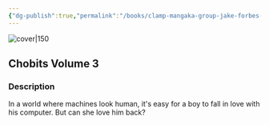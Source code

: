 ```yaml
---
{"dg-publish":true,"permalink":"/books/clamp-mangaka-group-jake-forbes-chobits-volume-3/","title":"\"Chobits Volume 3\"","tags":["science-fiction","romance","manga"]}
---
```




![cover|150](http://books.google.com/books/content?id=lf8xAQAAIAAJ&printsec=frontcover&img=1&zoom=1&source=gbs_api)

## Chobits Volume 3

### Description

In a world where machines look human, it's easy for a boy to fall in love with his computer. But can she love him back?
```
